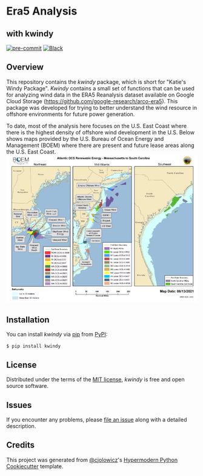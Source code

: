 # Era5 Analysis

## with kwindy

[![pre-commit](https://img.shields.io/badge/pre--commit-enabled-brightgreen?logo=pre-commit&logoColor=white)][pre-commit]
[![Black](https://img.shields.io/badge/code%20style-black-000000.svg)][black]

[pre-commit]: https://github.com/pre-commit/pre-commit
[black]: https://github.com/psf/black

## Overview

This repository contains the _kwindy_ package, which is short for "Katie's Windy Package". _Kwindy_ contains a small set of functions that can be used for analyzing wind data in the ERA5 Reanalysis dataset available on Google Cloud Storage (https://github.com/google-research/arco-era5). This package was developed for trying to better understand the wind resource in offshore environments for future power generation.

To date, most of the analysis here focuses on the U.S. East Coast where there is the highest density of offshore wind development in the U.S. Below shows maps provided by the U.S. Bureau of Ocean Energy and Management (BOEM) where there are present and future lease areas along the U.S. East Coast.
![alt text](image.png)

## Installation

You can install _kwindy_ via [pip] from [PyPI]:

```console
$ pip install kwindy
```

## License

Distributed under the terms of the [MIT license][license],
_kwindy_ is free and open source software.

## Issues

If you encounter any problems,
please [file an issue] along with a detailed description.

## Credits

This project was generated from [@cjolowicz]'s [Hypermodern Python Cookiecutter] template.

[@cjolowicz]: https://github.com/cjolowicz
[pypi]: https://pypi.org/
[hypermodern python cookiecutter]: https://github.com/cjolowicz/cookiecutter-hypermodern-python
[file an issue]: https://github.com/kbren/era5-analysis/issues
[pip]: https://pip.pypa.io/

<!-- github-only -->

[license]: https://github.com/kbren/era5-analysis/blob/main/LICENSE
[contributor guide]: https://github.com/kbren/era5-analysis/blob/main/CONTRIBUTING.md
[command-line reference]: https://era5-analysis.readthedocs.io/en/latest/usage.html
